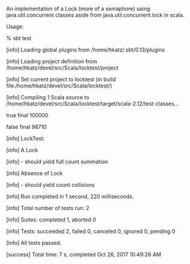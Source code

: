 An implementation of a Lock (more of a semaphore) using java.util.concurrent classes aside
from java.util.concurrent.lock in scala.

Usage:

% sbt test

[info] Loading global plugins from /home/hkatz/.sbt/0.13/plugins

[info] Loading project definition from /home/hkatz/devel/src/Scala/locktest/project

[info] Set current project to locktest (in build file:/home/hkatz/devel/src/Scala/locktest/)

[info] Compiling 1 Scala source to /home/hkatz/devel/src/Scala/locktest/target/scala-2.12/test-classes...

true final 100000

false final 98710

[info] LockTest:

[info] A Lock

[info] - should yield full count summation

[info] Absence of Lock

[info] - should yield count collisions

[info] Run completed in 1 second, 220 milliseconds.

[info] Total number of tests run: 2

[info] Suites: completed 1, aborted 0

[info] Tests: succeeded 2, failed 0, canceled 0, ignored 0, pending 0

[info] All tests passed.

[success] Total time: 7 s, completed Oct 26, 2017 10:49:26 AM


